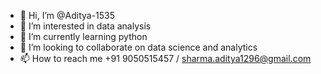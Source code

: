 - 👋 Hi, I’m @Aditya-1535
- 👀 I’m interested in data analysis
- 🌱 I’m currently learning python 
- 💞️ I’m looking to collaborate on data science and analytics
- 📫 How to reach me +91 9050515457 / sharma.aditya1296@gmail.com

<!---
Aditya-1535/Aditya-1535 is a ✨ special ✨ repository because its `README.md` (this file) appears on your GitHub profile.
You can click the Preview link to take a look at your changes.
--->
